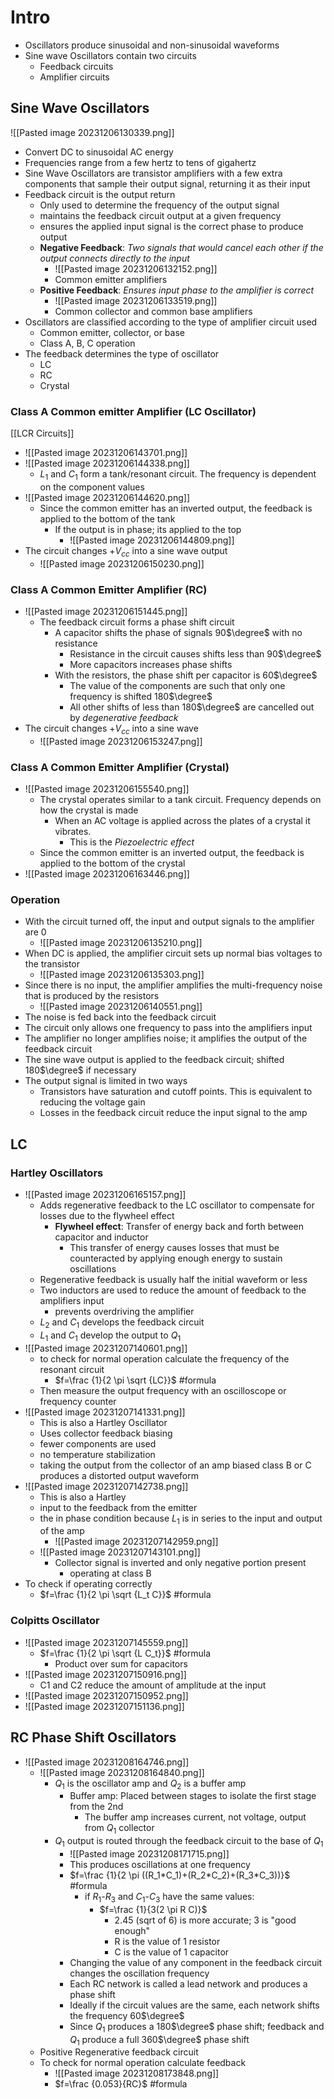 # Intro

- Oscillators produce sinusoidal and non-sinusoidal waveforms
- Sine wave Oscillators contain two circuits
	- Feedback circuits
	- Amplifier circuits

## Sine Wave Oscillators

![[Pasted image 20231206130339.png]] 

- Convert DC to sinusoidal AC energy
- Frequencies range from a few hertz to tens of gigahertz
- Sine Wave Oscillators are transistor amplifiers with a few extra components that sample their output signal, returning it as their input
- Feedback circuit is the output return
	- Only used to determine the frequency of the output signal
	- maintains the feedback circuit output at a given frequency
	- ensures the applied input signal is the correct phase to produce output
	- **Negative Feedback**: *Two signals that would cancel each other if the output connects directly to the input*
		- ![[Pasted image 20231206132152.png]] 
		- Common emitter amplifiers
	- **Positive Feedback**: *Ensures input phase to the amplifier is correct*
		- ![[Pasted image 20231206133519.png]] 
		- Common collector and common base amplifiers
- Oscillators are classified according to the type of amplifier circuit used
	- Common emitter, collector, or base
	- Class A, B, C operation
- The feedback determines the type of oscillator
	- LC
	- RC
	- Crystal

### Class A Common emitter Amplifier (LC Oscillator)

[[LCR Circuits]]

- ![[Pasted image 20231206143701.png]] 
- ![[Pasted image 20231206144338.png]] 
	- $L_1$ and $C_1$ form a tank/resonant circuit. The frequency is dependent on the component values
- ![[Pasted image 20231206144620.png]] 
	- Since the common emitter has an inverted output, the feedback is applied to the bottom of the tank
		- If the output is in phase; its applied to the top
			- ![[Pasted image 20231206144809.png]] 
- The circuit changes $+V_{cc}$ into a sine wave output
	- ![[Pasted image 20231206150230.png]] 

### Class A Common Emitter Amplifier (RC)

- ![[Pasted image 20231206151445.png]]
	- The feedback circuit forms a phase shift circuit
		- A capacitor shifts the phase of signals 90$\degree$ with no resistance
			- Resistance in the circuit causes shifts less than 90$\degree$ 
			- More capacitors increases phase shifts
		- With the resistors, the phase shift per capacitor is 60$\degree$ 
			- The value of the components are such that only one frequency is shifted 180$\degree$ 
			- All other shifts of less than 180$\degree$ are cancelled out by *degenerative feedback*
- The circuit changes $+V_{cc}$ into a sine wave
	- ![[Pasted image 20231206153247.png]] 

### Class A Common Emitter Amplifier (Crystal)

- ![[Pasted image 20231206155540.png]]
	- The crystal operates similar to a tank circuit. Frequency depends on how the crystal is made
		- When an AC voltage is applied across the plates of a crystal it vibrates. 
			- This is the *Piezoelectric effect*
	- Since the common emitter is an inverted output, the feedback is applied to the bottom of the crystal
- ![[Pasted image 20231206163446.png]] 

### Operation

- With the circuit turned off, the input and output signals to the amplifier are 0
	- ![[Pasted image 20231206135210.png]] 
- When DC is applied, the amplifier circuit sets up normal bias voltages to the transistor
	- ![[Pasted image 20231206135303.png]] 
- Since there is no input, the amplifier amplifies the multi-frequency noise that is produced by the resistors
	- ![[Pasted image 20231206140551.png]] 
- The noise is fed back into the feedback circuit
- The circuit only allows one frequency to pass into the amplifiers input
- The amplifier no longer amplifies noise; it amplifies the output of the feedback circuit
- The sine wave output is applied to the feedback circuit; shifted 180$\degree$ if necessary
- The output signal is limited in two ways
	- Transistors have saturation and cutoff points. This is equivalent to reducing the voltage gain
	- Losses in the feedback circuit reduce the input signal to the amp


## LC 
### Hartley Oscillators

- ![[Pasted image 20231206165157.png]] 
	- Adds regenerative feedback to the LC oscillator to compensate for losses due to the flywheel effect
		- **Flywheel effect**: Transfer of energy back and forth between capacitor and inductor
			- This transfer of energy causes losses that must be counteracted by applying enough energy to sustain oscillations
	- Regenerative feedback is usually half the initial waveform or less
	- Two inductors are used to reduce the amount of feedback to the amplifiers input
		- prevents overdriving the amplifier
	- $L_2$ and $C_1$ develops the feedback circuit
	- $L_1$ and $C_1$ develop the output to $Q_1$ 
- ![[Pasted image 20231207140601.png]] 
	- to check for normal operation calculate the frequency of the resonant circuit
		- $f=\frac {1}{2 \pi \sqrt {LC}}$ #formula 
	- Then measure the output frequency with an oscilloscope or frequency counter
- ![[Pasted image 20231207141331.png]] 
	- This is also a Hartley Oscillator
	- Uses collector feedback biasing
	- fewer components are used
	- no temperature stabilization
	- taking the output from the collector of an amp biased class B or C produces a distorted output waveform
- ![[Pasted image 20231207142738.png]] 
	- This is also a Hartley 
	- input to the feedback from the emitter
	- the in phase condition because $L_1$ is in series to the input and output of the amp
		- ![[Pasted image 20231207142959.png]] 
	- ![[Pasted image 20231207143101.png]]
		- Collector signal is inverted and only negative portion present
			- operating at class B
- To check if operating correctly
	- $f=\frac {1}{2 \pi \sqrt {L_t C}}$ #formula 

### Colpitts Oscillator

- ![[Pasted image 20231207145559.png]]  
	- $f=\frac {1}{2 \pi \sqrt {L C_t}}$ #formula 
		- Product over sum for capacitors
- ![[Pasted image 20231207150916.png]] 
	- C1 and C2 reduce the amount of amplitude at the input
- ![[Pasted image 20231207150952.png]] 
- ![[Pasted image 20231207151136.png]] 

## RC Phase Shift Oscillators

- ![[Pasted image 20231208164746.png]]
	- ![[Pasted image 20231208164840.png]] 
		- $Q_1$ is the oscillator amp and $Q_2$ is a buffer amp
			- Buffer amp: Placed between stages to isolate the first stage from the 2nd
				- The buffer amp increases current, not voltage, output from $Q_1$ collector
		- $Q_1$ output is routed through the feedback circuit to the base of $Q_1$ 
			- ![[Pasted image 20231208171715.png]] 
			- This produces oscillations at one frequency
			- $f=\frac {1}{2 \pi ((R_1*C_1)+(R_2*C_2)+(R_3*C_3))}$ #formula 
				- if $R_1$-$R_3$ and $C_1$-$C_3$ have the same values:
					- $f=\frac {1}{3(2 \pi R C)}$ 
						- 2.45 (sqrt of 6) is more accurate; 3 is "good enough"
						- R is the value of 1 resistor
						- C is the value of 1 capacitor
			- Changing the value of any component in the feedback circuit changes the oscillation frequency
			- Each RC network is called a lead network and produces a phase shift
			- Ideally if the circuit values are the same, each network shifts the frequency 60$\degree$ 
			- Since $Q_1$ produces a 180$\degree$ phase shift; feedback and $Q_1$ produce a full 360$\degree$ phase shift
	- Positive Regenerative feedback circuit
	- To check for normal operation calculate feedback
		- ![[Pasted image 20231208173848.png]] 
		- $f=\frac {0.053}{RC}$ #formula 